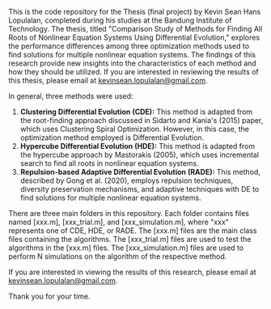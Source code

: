 This is the code repository for the Thesis (final project) by Kevin Sean Hans Lopulalan, completed during his studies at the Bandung Institute of Technology. The thesis, titled "Comparison Study of Methods for Finding All Roots of Nonlinear Equation Systems Using Differential Evolution," explores the performance differences among three optimization methods used to find solutions for multiple nonlinear equation systems. The findings of this research provide new insights into the characteristics of each method and how they should be utilized. If you are interested in reviewing the results of this thesis, please email at kevinsean.lopulalan@gmail.com.

In general, three methods were used:
1. **Clustering Differential Evolution (CDE):** This method is adapted from the root-finding approach discussed in Sidarto and Kania's (2015) paper, which uses Clustering Spiral Optimization. However, in this case, the optimization method employed is Differential Evolution.
2. **Hypercube Differential Evolution (HDE):** This method is adapted from the hypercube approach by Mastorakis (2005), which uses incremental search to find all roots in nonlinear equation systems.
3. **Repulsion-based Adaptive Differential Evolution (RADE):** This method, described by Gong et al. (2020), employs repulsion techniques, diversity preservation mechanisms, and adaptive techniques with DE to find solutions for multiple nonlinear equation systems.

There are three main folders in this repository. Each folder contains files named [xxx.m], [xxx_trial.m], and [xxx_simulation.m], where "xxx" represents one of CDE, HDE, or RADE. The [xxx.m] files are the main class files containing the algorithms. The [xxx_trial.m] files are used to test the algorithms in the [xxx.m] files. The [xxx_simulation.m] files are used to perform N simulations on the algorithm of the respective method.

If you are interested in viewing the results of this research, please email at kevinsean.lopulalan@gmail.com.

Thank you for your time.

